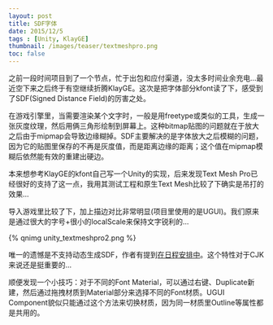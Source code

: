 ```yaml
---
layout: post
title: SDF字体
date: 2015/12/5
tags : [Unity, KlayGE]
thumbnail: /images/teaser/textmeshpro.png
toc: false
---
```


之前一段时间项目到了一个节点，忙于出包和应付渠道，没太多时间业余充电...最近空下来之后终于有空继续折腾KlayGE。这次是把字体部分kfont读了下，感受到了SDF(Signed Distance Field)的厉害之处。

<!--more-->

在游戏引擎里，当需要渲染某个文字时，一般是用freetype或类似的工具，生成一张灰度纹理，然后用俩三角形绘制到屏幕上。这种bitmap贴图的问题就在于放大之后由于mipmap会导致边缘糊掉。SDF主要解决的是字体放大之后模糊的问题，因为它的贴图里保存的不再是灰度值，而是距离边缘的距离；这个值在mipmap模糊后依然能有效的重建出硬边。

本来想参考KlayGE的kfont自己写一个Unity的实现，后来发现Text Mesh Pro已经很好的支持了这一点，我用其测试工程和原生Text Mesh比较了下确实是吊打的效果...


导入游戏里比较了下，加上描边对比非常明显(项目里使用的是UGUI)。我们原来是通过很大的字号+很小的localScale来保持文字锐利的...

{% qnimg unity_textmeshpro2.png %}

唯一的遗憾是不支持动态生成SDF，作者有提到[在日程安排中](http://digitalnativestudios.com/forum/index.php?topic=169.0)。这个特性对于CJK来说还是挺重要的...

顺便发现一个小技巧：对于不同的Font Material，可以通过右键、Duplicate新建，然后通过拖拽材质到Material部分来选择不同的Font材质。UGUI Component貌似只能通过这个方法来切换材质，因为同一材质里Outline等属性都是共用的。